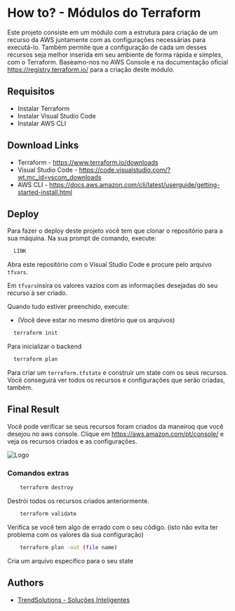 # How to? - Módulos do Terraform

Este projeto consiste em um módulo com a estrutura para criação de um recurso da AWS juntamente com as configurações necessárias para executá-lo. Também permite que a configuração de cada um desses recursos seja melhor inserida em seu ambiente de forma rápida e simples, com o Terraform. Baseamo-nos no AWS Console e na documentação oficial https://registry.terraform.io/ para a criação deste módulo.

## Requisitos

- Instalar Terraform
- Instalar Visual Studio Code
- Instalar AWS CLI

## Download Links

- Terraform - https://www.terraform.io/downloads
- Visual Studio Code - https://code.visualstudio.com/?wt.mc_id=vscom_downloads
- AWS CLI - https://docs.aws.amazon.com/cli/latest/userguide/getting-started-install.html


## Deploy

Para fazer o deploy deste projeto você tem que clonar o repositório para a sua máquina. Na sua prompt de comando, execute:

```bash
  LINK
```
Abra este repositório com o Visual Studio Code e procure pelo arquivo `tfvars`.

Em `tfvars`insira os valores vazios com as informações desejadas do seu recurso à ser criado.

Quando tudo estiver preenchido, execute:
- (Você deve estar no mesmo diretório que os arquivos)

```bash
  terraform init
```

Para inicializar o backend

```bash
  terraform plan 
```

Para criar um `terraform.tfstate` e construir um state com os seus recursos. Você conseguirá ver todos os recursos e configurações que serão criadas, também.

## Final Result

Você pode verificar se seus recursos foram criados da maneiroq que você desejou no aws console. Clique em https://aws.amazon.com/pt/console/ e veja os recursos criados e as configurações.

![Logo](https://fcortes.com.br/static/1fa99d7351e4f4c5b4313e933de57031/d9199/terraform_logo.png)

### Comandos extras

```bash
    terraform destroy
```

Destrói todos os recursos criados anteriormente.

```bash
    terraform validate
```

Verifica se você tem algo de errado com o seu código. (isto não evita ter problema com os valores da sua configuração)

```bash
    terraform plan -out (file name)
```

Cria um arquivo específico para o seu state
## Authors

- [TrendSolutions - Soluções Inteligentes](https://tsit.com.br/)